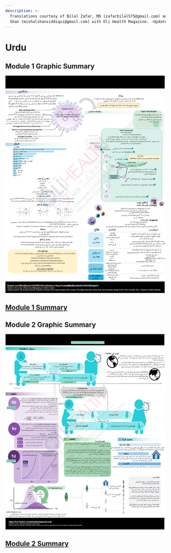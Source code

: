 ```yaml
---
description: >-
  Translations courtesy of Bilal Zafar, MD (zafarbilal575@gmail.com) and Mishal
  Shan (mishalshansiddiqui@gmail.com) with Oli Health Magazine. -Updated 5/6/20-
---
```


# Urdu

## Module 1 Graphic Summary 

![](../../.gitbook/assets/module-1-graphic-summary-final.png)

## [Module 1 Summary ](https://drive.google.com/file/d/1bS4dFDdT5XrUU1V10a_6Ujy6MQOn4gzs/view?usp=sharing)

## Module 2 Graphic Summary 

![](../../.gitbook/assets/module-2-graphic-summary-final.png)

## [Module 2 Summary](https://drive.google.com/file/d/1rNwwrMHjXDuvb7VamcalGlC2l4T5WbjO/view?usp=sharing)


